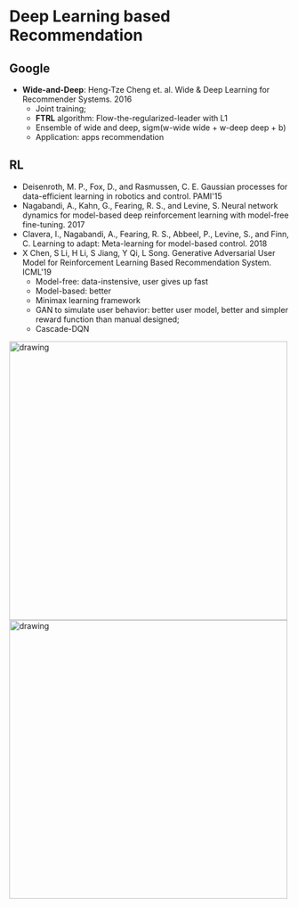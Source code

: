 # Deep Learning based Recommendation

## Google
- **Wide-and-Deep**: Heng-Tze Cheng et. al. Wide & Deep Learning for Recommender Systems. 2016
	- Joint training;
	- **FTRL** algorithm: Flow-the-regularized-leader with L1
	- Ensemble of wide and deep, sigm(w-wide wide + w-deep deep + b)
	- Application: apps recommendation

## RL
- Deisenroth, M. P., Fox, D., and Rasmussen, C. E. Gaussian processes for data-efficient learning in robotics and control. PAMI'15
- Nagabandi, A., Kahn, G., Fearing, R. S., and Levine, S. Neural network dynamics for model-based deep reinforcement
learning with model-free fine-tuning. 2017
- Clavera, I., Nagabandi, A., Fearing, R. S., Abbeel, P., Levine, S., and Finn, C. Learning to adapt: Meta-learning for model-based control. 2018
- X Chen, S Li, H Li, S Jiang, Y Qi, L Song. Generative Adversarial User Model for Reinforcement Learning Based Recommendation System. ICML'19
	- Model-free: data-instensive, user gives up fast
	- Model-based: better
	- Minimax learning framework
	- GAN to simulate user behavior: better user model, better and simpler reward function than manual designed;
	- Cascade-DQN
<img src="/Recommendation/images/minimax.png" alt="drawing" width="500"/>
<img src="/Recommendation/images/cascade-dqn.png" alt="drawing" width="500"/>
